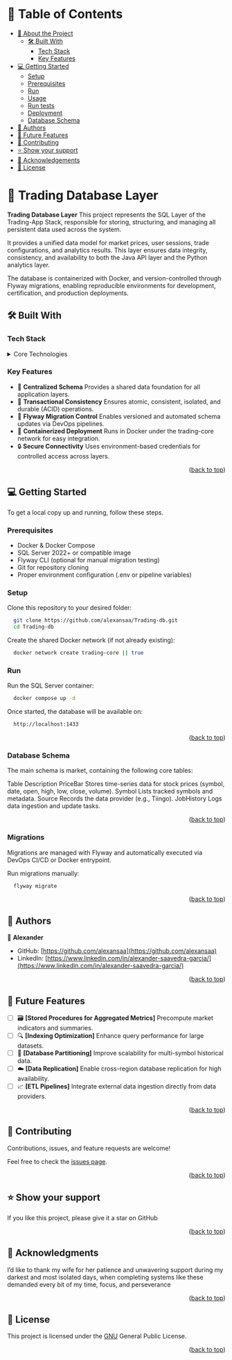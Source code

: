 <a name="readme-top"></a>

# 📗 Table of Contents

- [📖 About the Project](#about-project)
  - [🛠 Built With](#built-with)
    - [Tech Stack](#tech-stack)
    - [Key Features](#key-features)
- [💻 Getting Started](#getting-started)
  - [Setup](#setup)
  - [Prerequisites](#prerequisites)
  - [Run](#run)
  - [Usage](#usage)
  - [Run tests](#run-tests)
  - [Deployment](#deployment)
  - [Database Schema](#databaseSchema)
- [👥 Authors](#authors)
- [🔭 Future Features](#future-features)
- [🤝 Contributing](#contributing)
- [⭐️ Show your support](#support)
- [🙏 Acknowledgements](#acknowledgements)
- [📝 License](#license)

# 📖 Trading Database Layer <a name="about-project"></a>

**Trading Database Layer**
This project represents the SQL Layer of the Trading-App Stack, responsible for storing, structuring, and managing all persistent data used across the system.

It provides a unified data model for market prices, user sessions, trade configurations, and analytics results. This layer ensures data integrity, consistency, and availability to both the Java API layer and the Python analytics layer.

The database is containerized with Docker, and version-controlled through Flyway migrations, enabling reproducible environments for development, certification, and production deployments.

## 🛠 Built With <a name="built-with"></a>

### Tech Stack <a name="tech-stack"></a>

<details>
  <summary>Core Technologies</summary>
  <ul>
    <li><a href="https://www.microsoft.com/en-us/sql-server">SQL Server</a></li>
    <li><a href="https://flywaydb.org/">Flyway</a></li>
    <li><a href="https://www.docker.com/">Docker</a></li>
    <li><a href="https://azure.microsoft.com/en-us/products/devops">Azure DevOps</a></li>
  </ul>
</details>

### Key Features <a name="key-features"></a>

- 🧱 **Centralized Schema** Provides a shared data foundation for all application layers.
- 💾 **Transactional Consistency** Ensures atomic, consistent, isolated, and durable (ACID) operations.
- 🚀 **Flyway Migration Control** Enables versioned and automated schema updates via DevOps pipelines.
- 🐳 **Containerized Deployment** Runs in Docker under the trading-core network for easy integration.
- 🔒 **Secure Connectivity** Uses environment-based credentials for controlled access across layers.

<p align="right">(<a href="#readme-top">back to top</a>)</p>

## 💻 Getting Started <a name="getting-started"></a>

To get a local copy up and running, follow these steps.

### Prerequisites

- Docker & Docker Compose
- SQL Server 2022+ or compatible image
- Flyway CLI (optional for manual migration testing)
- Git for repository cloning
- Proper environment configuration (.env or pipeline variables)

### Setup

Clone this repository to your desired folder:

```sh
  git clone https://github.com/alexansaa/Trading-db.git
  cd Trading-db
```
Create the shared Docker network (if not already existing):

```sh
  docker network create trading-core || true
```

### Run

Run the SQL Server container:

```sh
  docker compose up -d
```
Once started, the database will be available on:

```sh
  http://localhost:1433
```

<p align="right">(<a href="#readme-top">back to top</a>)</p>

### Database Schema

The main schema is market, containing the following core tables:

Table	Description
PriceBar	Stores time-series data for stock prices (symbol, date, open, high, low, close, volume).
Symbol	Lists tracked symbols and metadata.
Source	Records the data provider (e.g., Tiingo).
JobHistory	Logs data ingestion and update tasks.

<p align="right">(<a href="#readme-top">back to top</a>)</p>

### Migrations

Migrations are managed with Flyway and automatically executed via DevOps CI/CD or Docker entrypoint.

Run migrations manually:
```sh
  flyway migrate
```
<p align="right">(<a href="#readme-top">back to top</a>)</p>

<!-- AUTHORS -->

## 👥 Authors <a name="authors"></a>

👤 **Alexander**

- GitHub: [https://github.com/alexansaa](https://github.com/alexansaa)
- LinkedIn: [https://www.linkedin.com/in/alexander-saavedra-garcia/](https://www.linkedin.com/in/alexander-saavedra-garcia/)

<p align="right">(<a href="#readme-top">back to top</a>)</p>

<!-- FUTURE FEATURES -->

## 🔭 Future Features <a name="future-features"></a>

- [ ] 🗃️ **[Stored Procedures for Aggregated Metrics]** Precompute market indicators and summaries.
- [ ] 🔍 **[Indexing Optimization]** Enhance query performance for large datasets.
- [ ] 🧩 **[Database Partitioning]** Improve scalability for multi-symbol historical data.
- [ ] ☁️ **[Data Replication]** Enable cross-region database replication for high availability.
- [ ] 📈 **[ETL Pipelines]** Integrate external data ingestion directly from data providers.

<p align="right">(<a href="#readme-top">back to top</a>)</p>

<!-- CONTRIBUTING -->

## 🤝 Contributing <a name="contributing"></a>

Contributions, issues, and feature requests are welcome!

Feel free to check the [issues page](https://github.com/alexansaa/Trading-db/issues).

<p align="right">(<a href="#readme-top">back to top</a>)</p>

## ⭐️ Show your support <a name="support"></a>

If you like this project, please give it a star on GitHub

<p align="right">(<a href="#readme-top">back to top</a>)</p>

## 🙏 Acknowledgments <a name="acknowledgements"></a>

I’d like to thank my wife for her patience and unwavering support during my darkest and most isolated days, when completing systems like these demanded every bit of my time, focus, and perseverance

<p align="right">(<a href="#readme-top">back to top</a>)</p>

<!-- LICENSE -->

## 📝 License <a name="license"></a>

This project is licensed under the [GNU](./LICENSE.md) General Public License.

<p align="right">(<a href="#readme-top">back to top</a>)</p>
